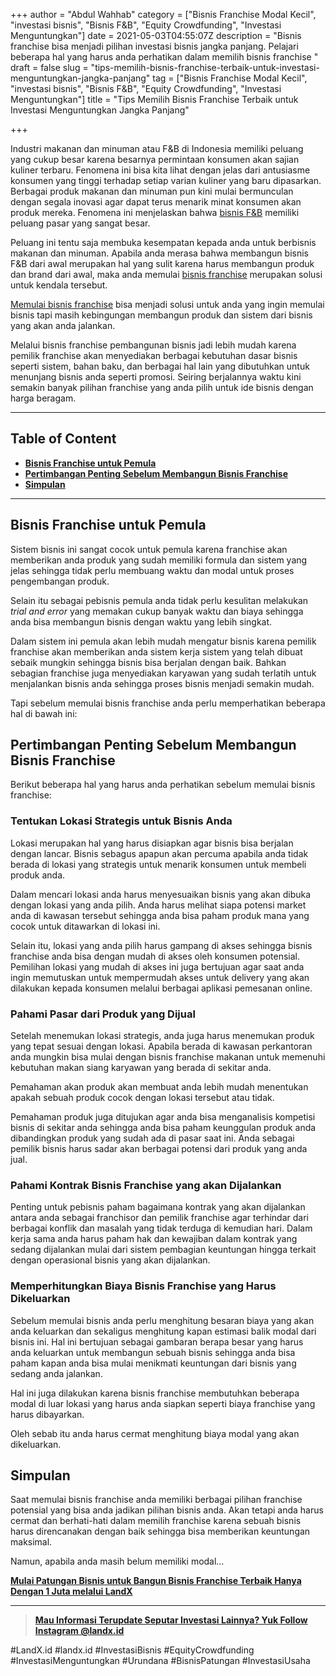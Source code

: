 +++
author = "Abdul Wahhab"
category = ["Bisnis Franchise Modal Kecil", "investasi bisnis", "Bisnis F&B", "Equity Crowdfunding", "Investasi Menguntungkan"]
date = 2021-05-03T04:55:07Z
description = "Bisnis franchise bisa menjadi pilihan investasi bisnis jangka panjang. Pelajari beberapa hal yang harus anda perhatikan dalam memilih bisnis franchise "
draft = false
slug = "tips-memilih-bisnis-franchise-terbaik-untuk-investasi-menguntungkan-jangka-panjang"
tag = ["Bisnis Franchise Modal Kecil", "investasi bisnis", "Bisnis F&B", "Equity Crowdfunding", "Investasi Menguntungkan"]
title = "Tips Memilih Bisnis Franchise Terbaik untuk Investasi Menguntungkan Jangka Panjang"

+++


Industri makanan dan minuman atau F&B di Indonesia memiliki peluang yang cukup besar karena besarnya permintaan konsumen akan sajian kuliner terbaru. Fenomena ini bisa kita lihat dengan jelas dari antusiasme konsumen yang tinggi terhadap setiap varian kuliner yang baru dipasarkan. Berbagai produk makanan dan minuman pun kini mulai bermunculan dengan segala inovasi agar dapat terus menarik minat konsumen akan produk mereka. Fenomena ini menjelaskan bahwa [bisnis F&B](https://landx.id/) memiliki peluang pasar yang sangat besar.

Peluang ini tentu saja membuka kesempatan kepada anda untuk berbisnis makanan dan minuman. Apabila anda merasa bahwa membangun bisnis F&B dari awal merupakan hal yang sulit karena harus membangun produk dan brand dari awal, maka anda memulai [bisnis franchise](https://landx.id/) merupakan solusi untuk kendala tersebut.

[Memulai bisnis franchise](https://landx.id/) bisa menjadi solusi untuk anda yang ingin memulai bisnis tapi masih kebingungan membangun produk dan sistem dari bisnis yang akan anda jalankan.

Melalui bisnis franchise pembangunan bisnis jadi lebih mudah karena pemilik franchise akan menyediakan berbagai kebutuhan dasar bisnis seperti sistem, bahan baku, dan berbagai hal lain yang dibutuhkan untuk menunjang bisnis anda seperti promosi. Seiring berjalannya waktu kini semakin banyak pilihan franchise yang anda pilih untuk ide bisnis dengan harga beragam.

---

## Table of Content

* **[Bisnis Franchise untuk Pemula](#bisnis-franchise-untuk-pemula)**
* **[Pertimbangan Penting Sebelum Membangun Bisnis Franchise](#pertimbangpenting-sebelum-membangun-bisnis-franchise)**
* **[Simpulan](#simpulan)**

---

## Bisnis Franchise untuk Pemula

Sistem bisnis ini sangat cocok untuk pemula karena franchise akan memberikan anda produk yang sudah memiliki formula dan sistem yang jelas sehingga tidak perlu membuang waktu dan modal untuk proses pengembangan produk.

Selain itu sebagai pebisnis pemula anda tidak perlu kesulitan melakukan _trial and error_ yang memakan cukup banyak waktu dan biaya sehingga anda bisa membangun bisnis dengan waktu yang lebih singkat.

Dalam sistem ini pemula akan lebih mudah mengatur bisnis karena pemilik franchise akan memberikan anda sistem kerja sistem yang telah dibuat sebaik mungkin sehingga bisnis bisa berjalan dengan baik. Bahkan sebagian franchise juga menyediakan karyawan yang sudah terlatih untuk menjalankan bisnis anda sehingga proses bisnis menjadi semakin mudah.

Tapi sebelum memulai bisnis franchise anda perlu memperhatikan beberapa hal di bawah ini:

## Pertimbangan Penting Sebelum Membangun Bisnis Franchise

Berikut beberapa hal yang harus anda perhatikan sebelum memulai bisnis franchise:

### Tentukan Lokasi Strategis untuk Bisnis Anda

Lokasi merupakan hal yang harus disiapkan agar bisnis bisa berjalan dengan lancar. Bisnis sebagus apapun akan percuma apabila anda tidak berada di lokasi yang strategis untuk menarik konsumen untuk membeli produk anda.

Dalam mencari lokasi anda harus menyesuaikan bisnis yang akan dibuka dengan lokasi yang anda pilih. Anda harus melihat siapa potensi market anda di kawasan tersebut sehingga anda bisa paham produk mana yang cocok untuk ditawarkan di lokasi ini.

Selain itu, lokasi yang anda pilih harus gampang di akses sehingga bisnis franchise anda bisa dengan mudah di akses oleh konsumen potensial. Pemilihan lokasi yang mudah di akses ini juga bertujuan agar saat anda ingin memutuskan untuk mempermudah akses untuk delivery yang akan dilakukan kepada konsumen melalui berbagai aplikasi pemesanan online.

### Pahami Pasar dari Produk yang Dijual

Setelah menemukan lokasi strategis, anda juga harus menemukan produk yang tepat sesuai dengan lokasi. Apabila berada di kawasan perkantoran anda mungkin bisa mulai dengan bisnis franchise makanan untuk memenuhi kebutuhan makan siang karyawan yang berada di sekitar anda.

Pemahaman akan produk akan membuat anda lebih mudah menentukan apakah sebuah produk cocok dengan lokasi tersebut atau tidak.

Pemahaman produk juga ditujukan agar anda bisa menganalisis kompetisi bisnis di sekitar anda sehingga anda bisa paham keunggulan produk anda dibandingkan produk yang sudah ada di pasar saat ini. Anda sebagai pemilik bisnis harus sadar akan berbagai potensi dari produk yang anda jual.

### Pahami Kontrak Bisnis Franchise yang akan Dijalankan

Penting untuk pebisnis paham bagaimana kontrak yang akan dijalankan antara anda sebagai franchisor dan pemilik franchise agar terhindar dari berbagai konflik dan masalah yang tidak terduga di kemudian hari. Dalam kerja sama anda harus paham hak dan kewajiban dalam kontrak yang sedang dijalankan mulai dari sistem pembagian keuntungan hingga terkait dengan operasional bisnis yang akan dijalankan.

### Memperhitungkan Biaya Bisnis Franchise yang Harus Dikeluarkan

Sebelum memulai bisnis anda perlu menghitung besaran biaya yang akan anda keluarkan dan sekaligus menghitung kapan estimasi balik modal dari bisnis ini. Hal ini bertujuan sebagai gambaran berapa besar yang harus anda keluarkan untuk membangun sebuah bisnis sehingga anda bisa paham kapan anda bisa mulai menikmati keuntungan dari bisnis yang sedang anda jalankan.

Hal ini juga dilakukan karena bisnis franchise membutuhkan beberapa modal di luar lokasi yang harus anda siapkan seperti biaya franchise yang harus dibayarkan.

Oleh sebab itu anda harus cermat menghitung biaya modal yang akan dikeluarkan.

## Simpulan

Saat memulai bisnis franchise anda memiliki berbagai pilihan franchise potensial yang bisa anda jadikan pilihan bisnis anda. Akan tetapi anda harus cermat dan berhati-hati dalam memilih franchise karena sebuah bisnis harus direncanakan dengan baik sehingga bisa memberikan keuntungan maksimal.

Namun, apabila anda masih belum memiliki modal…

**[Mulai Patungan Bisnis untuk Bangun Bisnis Franchise Terbaik Hanya Dengan 1 Juta melalui LandX](https://landx.id/)**

---

> [**Mau Informasi Terupdate Seputar Investasi Lainnya? Yuk Follow Instagram @landx.id**](https://www.instagram.com/landx.id/?utm_medium=copy_link)

#LandX.id	#landx.id	#InvestasiBisnis	#EquityCrowdfunding	#InvestasiMenguntungkan	#Urundana	#BisnisPatungan	#InvestasiUsaha

